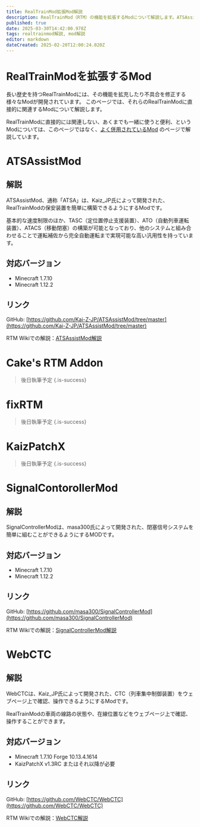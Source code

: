 ```yaml
---
title: RealTrainMod拡張Mod解説
description: RealTrainMod（RTM）の機能を拡張するModについて解説します。ATSAssistModやCake's RTM Addon、fixRTM、KaizPatchX、SignalControllerMod、WebCTCなど
published: true
date: 2025-03-30T14:42:00.978Z
tags: realtrainmod解説, mod解説
editor: markdown
dateCreated: 2025-02-20T12:00:24.020Z
---
```


# RealTrainModを拡張するMod
長い歴史を持つRealTrainModには、その機能を拡充したり不具合を修正する様々なModが開発されています。
このページでは、それらのRealTrainModに直接的に関連するModについて解説します。

RealTrainModに直接的には関連しない、あくまでも一緒に使うと便利、というModについては、このページではなく、[よく併用されているMod](/ja/related-mods) のページで解説しています。

# ATSAssistMod

## 解説
ATSAssistMod、通称「ATSA」は、Kaiz_JP氏によって開発された、RealTrainModの保安装置を簡単に構築できるようにするModです。

基本的な速度制限のほか、TASC（定位置停止支援装置）、ATO（自動列車運転装置）、ATACS（移動閉塞）の構築が可能となっており、他のシステムと組み合わせることで運転補佐から完全自動運転まで実現可能な高い汎用性を持っています。

## 対応バージョン
* Minecraft 1.7.10
* Minecraft 1.12.2

## リンク
GitHub: [https://github.com/Kai-Z-JP/ATSAssistMod/tree/master](https://github.com/Kai-Z-JP/ATSAssistMod/tree/master)

RTM Wikiでの解説：[ATSAssistMod解説](/ja/mod-usage/ats-assist-mod)
# Cake's RTM Addon
> 後日執筆予定
{.is-success}
# fixRTM
> 後日執筆予定
{.is-success}
# KaizPatchX
> 後日執筆予定
{.is-success}

# SignalContorollerMod

## 解説
SignalControllerModは、masa300氏によって開発された、閉塞信号システムを簡単に組むことができるようにするMODです。

## 対応バージョン
* Minecraft 1.7.10
* Minecraft 1.12.2

## リンク
GitHub: [https://github.com/masa300/SignalControllerMod](https://github.com/masa300/SignalControllerMod)

RTM Wikiでの解説：[SignalControllerMod解説](/ja/mod-usage/signal-controller-mod)

# WebCTC

## 解説
WebCTCは、Kaiz_JP氏によって開発された、CTC（列車集中制御装置）をウェブページ上で確認、操作できるようにするModです。

RealTrainModの車両の線路の状態や、在線位置などをウェブページ上で確認、操作することができます。

## 対応バージョン
* Minecraft 1.7.10 Forge 10.13.4.1614
* KaizPatchX v1.3RC またはそれ以降が必要

## リンク
GitHub: [https://github.com/WebCTC/WebCTC](https://github.com/WebCTC/WebCTC)

RTM Wikiでの解説：[WebCTC解説](/ja/mod-usage/web-ctc)